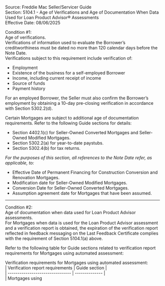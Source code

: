 Source: Freddie Mac Seller/Servicer Guide  
Section: 5104.1 - Age of Verifications and Age of Documentation When Data Used for Loan Product Advisor® Assessments  
Effective Date: 08/06/2025  

Condition #1:  
Age of verifications.  
Verifications of information used to evaluate the Borrower’s creditworthiness must be dated no more than 120 calendar days before the Note Date.  
Verifications subject to this requirement include verification of:  
- Employment  
- Existence of the business for a self-employed Borrower  
- Income, including current receipt of income  
- Source of funds  
- Payment history  

For an employed Borrower, the Seller must also confirm the Borrower’s employment by obtaining a 10-day pre-closing verification in accordance with Section 5302.2(d).  

Certain Mortgages are subject to additional age of documentation requirements. Refer to the following Guide sections for details:  
- Section 4402.1(c) for Seller-Owned Converted Mortgages and Seller-Owned Modified Mortgages.  
- Section 5302.2(a) for year-to-date paystubs.  
- Section 5302.4(b) for tax returns.  

*For the purposes of this section, all references to the Note Date refer, as applicable, to:*  
- Effective Date of Permanent Financing for Construction Conversion and Renovation Mortgages.  
- Modification date for Seller-Owned Modified Mortgages.  
- Conversion Date for Seller-Owned Converted Mortgages.  
- Assumption agreement date for Mortgages that have been assumed.  

---

Condition #2:  
Age of documentation when data used for Loan Product Advisor assessments.  
For Mortgages when data is used for the Loan Product Advisor assessment and a verification report is obtained, the expiration of the verification report reflected in feedback messaging on the Last Feedback Certificate complies with the requirement of Section 5104.1(a) above.  

Refer to the following table for Guide sections related to verification report requirements for Mortgages using automated assessment:  

Verification requirements for Mortgages using automated assessment:  
| Verification report requirements | Guide section |  
| -------------------------------- | -------------- |  
| Mortgages using
